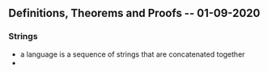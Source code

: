 ## Definitions, Theorems and Proofs -- 01-09-2020

### Strings 
- a language is a sequence of strings that are concatenated together 
- 